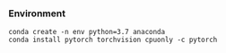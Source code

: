 ### Environment
```
conda create -n env python=3.7 anaconda
conda install pytorch torchvision cpuonly -c pytorch 
```